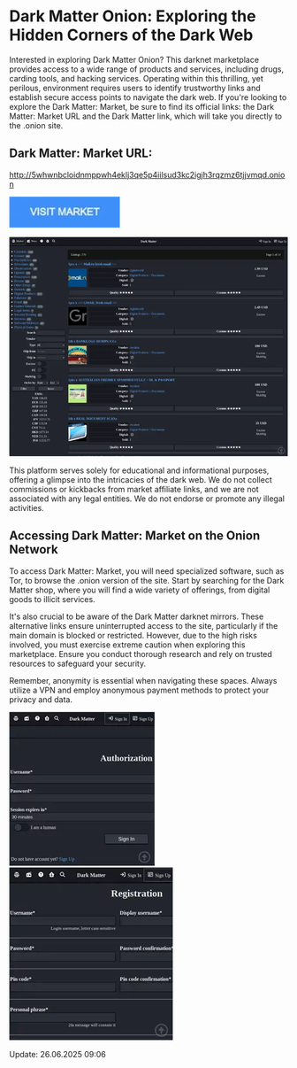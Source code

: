 # Dark Matter Onion: Exploring the Hidden Corners of the Dark Web

Interested in exploring Dark Matter Onion? This darknet marketplace provides access to a wide range of products and services, including drugs, carding tools, and hacking services. Operating within this thrilling, yet perilous, environment requires users to identify trustworthy links and establish secure access points to navigate the dark web. If you're looking to explore the Dark Matter: Market, be sure to find its official links: the Dark Matter: Market URL and the Dark Matter link, which will take you directly to the .onion site.

## Dark Matter: Market URL:

http://5whwnbcloidnmppwh4eklj3qe5p4iilsud3kc2igjh3rqzmz6tjjvmqd.onion

[<img src="/custom/static.webp" width="200">](http://5whwnbcloidnmppwh4eklj3qe5p4iilsud3kc2igjh3rqzmz6tjjvmqd.onion)

<a href="http://5whwnbcloidnmppwh4eklj3qe5p4iilsud3kc2igjh3rqzmz6tjjvmqd.onion"><img src="/custom/surface.webp" alt="image" style="max-width: 100%;"><a>

This platform serves solely for educational and informational purposes, offering a glimpse into the intricacies of the dark web. We do not collect commissions or kickbacks from market affiliate links, and we are not associated with any legal entities. We do not endorse or promote any illegal activities.

## Accessing Dark Matter: Market on the Onion Network

To access Dark Matter: Market, you will need specialized software, such as Tor, to browse the .onion version of the site. Start by searching for the Dark Matter shop, where you will find a wide variety of offerings, from digital goods to illicit services.

It's also crucial to be aware of the Dark Matter darknet mirrors. These alternative links ensure uninterrupted access to the site, particularly if the main domain is blocked or restricted. However, due to the high risks involved, you must exercise extreme caution when exploring this marketplace. Ensure you conduct thorough research and rely on trusted resources to safeguard your security.

Remember, anonymity is essential when navigating these spaces. Always utilize a VPN and employ anonymous payment methods to protect your privacy and data.

<a href="http://5whwnbcloidnmppwh4eklj3qe5p4iilsud3kc2igjh3rqzmz6tjjvmqd.onion"><img src="/custom/form.webp" alt="image" style="max-width: 100%;"><a>  <a href="http://5whwnbcloidnmppwh4eklj3qe5p4iilsud3kc2igjh3rqzmz6tjjvmqd.onion"><img src="/custom/foreground.webp" alt="image" style="max-width: 100%;"><a>

Update:  26.06.2025 09:06